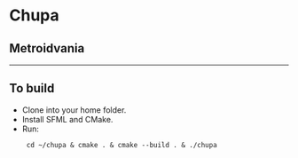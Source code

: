 <h1> Chupa </h1>
<h2>Metroidvania</h2>
<hr />
<div>
<h2> To build </h2>
<ul>
<li> Clone into your home folder. </li>
<li> Install SFML and CMake. </li>
<li> Run: 
<p>
<code> cd ~/chupa & cmake . & cmake --build . & ./chupa </code>

</p>
</li>
</ul>
<div>